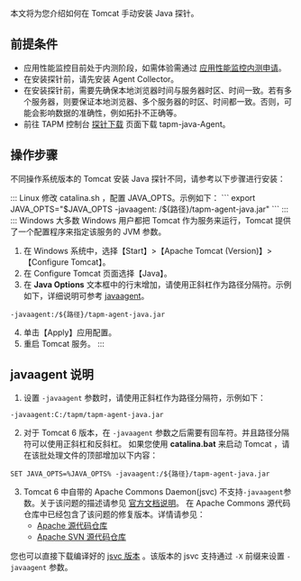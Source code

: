 本文将为您介绍如何在 Tomcat 手动安装 Java 探针。


## 前提条件

- 应用性能监控目前处于内测阶段，如需体验需通过 [应用性能监控内测申请](https://cloud.tencent.com/apply/p/f5yvbf09mka)。
- 在安装探针前，请先安装 Agent Collector。
- 在安装探针前，需要先确保本地浏览器时间与服务器时区、时间一致。若有多个服务器，则要保证本地浏览器、多个服务器的时区、时间都一致。否则，可能会影响数据的准确性，例如拓扑不正确等。
- 前往 TAPM 控制台 [探针下载](https://console.cloud.tencent.com/tapm/addagent) 页面下载 tapm-java-Agent。



##  操作步骤


不同操作系统版本的 Tomcat 安装 Java 探针不同，请参考以下步骤进行安装：


<dx-tabs>
::: Linux
修改 catalina.sh ，配置 JAVA_OPTS。示例如下：
```
export JAVA_OPTS="$JAVA_OPTS -javaagent: /${路径}/tapm-agent-java.jar"
```
:::
::: Windows
大多数 Windows 用户都把 Tomcat 作为服务来运行，Tomcat 提供了一个配置程序来指定该服务的 JVM 参数。

1. 在 Windows 系统中，选择【Start】>【Apache Tomcat (Version)】>【Configure Tomcat】。
2. 在 Configure Tomcat 页面选择【Java】。
3. 在 **Java Options** 文本框中的行末增加，请使用正斜杠作为路径分隔符。示例如下，详细说明可参考 [javaagent](#javaagent)。
```shell
-javaagent:/${路径}/tapm-agent-java.jar
```
4. 单击【Apply】应用配置。
5. 重启 Tomcat 服务。
:::
</dx-tabs>



   



## javaagent 说明[](id:javaagent)

1. 设置 `-javaagent` 参数时，请使用正斜杠作为路径分隔符，示例如下：
```shell
-javaagent:C:/tapm/tapm-agent-java.jar
```
2. 对于 Tomcat 6 版本，在 `-javaagent` 参数之后需要有回车符。并且路径分隔符可以使用正斜杠和反斜杠。
如果您使用 **catalina.bat** 来启动 Tomcat ，请在该批处理文件的顶部增加以下内容：
 ```shell
 SET JAVA_OPTS=%JAVA_OPTS% -javaagent:/${路径}/tapm-agent-java.jar
 ```
3. Tomcat 6 中自带的 Apache Commons Daemon(jsvc) 不支持`-javaagent`参数。关于该问题的描述请参见 [官方文档说明](http://issues.apache.org/jira/browse/DAEMON-84)。
在 Apache Commons 源代码仓库中已经包含了该问题的修复版本。详情请参见：
	- [Apache 源代码仓库](http://commons.apache.org/svninfo.html)
	- [Apache SVN 源代码仓库](http://svn.apache.org/repos/asf/commons/proper/daemon/)

 您也可以直接下载编译好的 [jsvc 版本](http://www.apache.org/dist/commons/daemon/binaries/) 。该版本的 jsvc 支持通过 `-X` 前缀来设置 `-javaagent` 参数。
